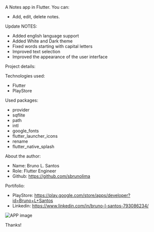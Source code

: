 A Notes app in Flutter.
You can:
 - Add, edit, delete notes.

Update NOTES:
 - Added english language support
 - Added White and Dark theme
 - Fixed words starting with capital letters
 - Improved text selection
 - Improved the appearance of the user interface

Project details:
    
Technologies used:
 - Flutter
 - PlayStore

Used packages:
 - provider
 - sqflite
 - path
 - intl
 - google_fonts
 - flutter_launcher_icons
 - rename
 - flutter_native_splash

About the author:
 - Name: Bruno L. Santos
 - Role: Flutter Engineer
 - Github: https://github.com/sbrunolima

Portifolio:
 - PlayStore: https://play.google.com/store/apps/developer?id=Bruno+L+Santos
 - Linkedin: https://www.linkedin.com/in/bruno-l-santos-793086234/

![APP image](https://raw.githubusercontent.com/sbrunolima/projects_images/main/Notes%20APP.png?token=GHSAT0AAAAAAB5QNL5OMRDAE7O35MRFVYU4Y7O2NJQ)


Thanks!
